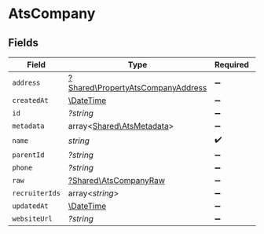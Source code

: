 # AtsCompany


## Fields

| Field                                                                                 | Type                                                                                  | Required                                                                              | Description                                                                           |
| ------------------------------------------------------------------------------------- | ------------------------------------------------------------------------------------- | ------------------------------------------------------------------------------------- | ------------------------------------------------------------------------------------- |
| `address`                                                                             | [?Shared\PropertyAtsCompanyAddress](../../Models/Shared/PropertyAtsCompanyAddress.md) | :heavy_minus_sign:                                                                    | N/A                                                                                   |
| `createdAt`                                                                           | [\DateTime](https://www.php.net/manual/en/class.datetime.php)                         | :heavy_minus_sign:                                                                    | N/A                                                                                   |
| `id`                                                                                  | *?string*                                                                             | :heavy_minus_sign:                                                                    | N/A                                                                                   |
| `metadata`                                                                            | array<[Shared\AtsMetadata](../../Models/Shared/AtsMetadata.md)>                       | :heavy_minus_sign:                                                                    | N/A                                                                                   |
| `name`                                                                                | *string*                                                                              | :heavy_check_mark:                                                                    | N/A                                                                                   |
| `parentId`                                                                            | *?string*                                                                             | :heavy_minus_sign:                                                                    | N/A                                                                                   |
| `phone`                                                                               | *?string*                                                                             | :heavy_minus_sign:                                                                    | N/A                                                                                   |
| `raw`                                                                                 | [?Shared\AtsCompanyRaw](../../Models/Shared/AtsCompanyRaw.md)                         | :heavy_minus_sign:                                                                    | N/A                                                                                   |
| `recruiterIds`                                                                        | array<*string*>                                                                       | :heavy_minus_sign:                                                                    | N/A                                                                                   |
| `updatedAt`                                                                           | [\DateTime](https://www.php.net/manual/en/class.datetime.php)                         | :heavy_minus_sign:                                                                    | N/A                                                                                   |
| `websiteUrl`                                                                          | *?string*                                                                             | :heavy_minus_sign:                                                                    | N/A                                                                                   |